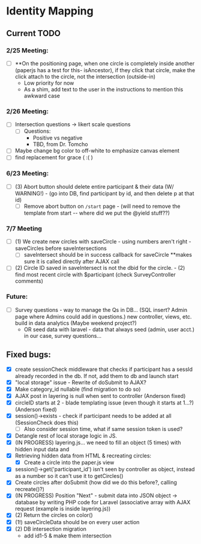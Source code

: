 # Identity Mapping 

## Current TODO

### 2/25 Meeting:
  - [ ] **On the positioning page, when one circle is completely inside another (paperjs has a test for this- isAncestor), if they click that circle, make the click attach to the circle, not the intersection (outside-in)
    - Low priority for now
    - As a shim, add text to the user in the instructions to mention this awkward case
    
### 2/26 Meeting: 
  - [ ] Intersection questions -> likert scale questions
    - [ ] Questions:
      - Positive vs negative
      - TBD, from Dr. Tomcho
  - [ ] Maybe change bg color to off-white to emphasize canvas element
  - [ ] find replacement for grace ( :( )
   
### 6/23 Meeting: 
- [ ] (3) Abort button should delete entire participant & their data (W/ WARNING!) - (go into DB, find participant by id, and then delete p at that id)
    - [ ] Remove abort button on `/start` page - (will need to remove the template from start -- where did we put the @yield stuff??)
     
### 7/7 Meeting
- [ ] (1) We create new circles with saveCircle - using numbers aren't right - saveCircles before saveIntersections
    - [ ] saveIntersect should be in success callback for saveCircle **makes sure it is called directly after AJAX call
- [ ] (2) Circle ID saved in saveIntersect is not the dbid for the circle. - (2) find most recent circle with $participant (check SurveyController comments)

### Future:
- [ ] Survey questions - way to manage the Qs in DB... (SQL insert? Admin page where Admins could add in questions.) new controller, views, etc. build in data analytics
(Maybe weekend project?)
    - OR seed data with laravel - data that always seed (admin, user acct.) in our case, survey questions... 
     

## Fixed bugs:
- [x] create sessionCheck middleware that checks if participant has a sessId already recorded in the db. If not, add them to db and launch start
- [x] "local storage" issue - Rewrite of doSubmit to AJAX?
- [x] Make category_id nullable (find migration to do so)
- [x] AJAX post in layering is null when sent to controller (Anderson fixed)
- [x] circleID starts at 2 - blade templating issue (even though it starts at 1...?) (Anderson fixed)
- [x] session()->exists - check if participant needs to be added at all (SessionCheck does this)
    - [ ] Also consider session time, what if same session token is used?
- [x] Detangle rest of local storage logic in JS.
- [x] (IN PROGRESS) layering.js... we need to fill an object (5 times) with hidden input data and 
- [x] Retrieving hidden data from HTML & recreating circles:
    - [x] Create a circle into the paper.js view 
- [x] session()->get('participant_id') isn't seen by controller as object, instead as a number so it can't use it to getCircles()
- [x] Create circles after doSubmit (how did we do this before?, calling recreate()?)
- [x] (IN PROGRESS) Position "Next" - submit data into JSON object -> database by writing PHP code for Laravel (associative array with AJAX request (example is inside layering.js))
- [x] (2) Return the circles on color()
- [x] (1!) saveCircleData should be on every user action
- [x] (2) DB intersection migration 
   - add id1-5 & make them intersection
